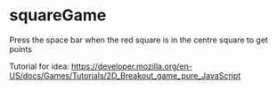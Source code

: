 # squareGame

Press the space bar when the red square is in the centre square to get points

Tutorial for idea: https://developer.mozilla.org/en-US/docs/Games/Tutorials/2D_Breakout_game_pure_JavaScript
